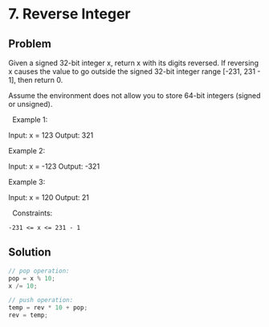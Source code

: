 # 7. Reverse Integer

## Problem

Given a signed 32-bit integer x, return x with its digits reversed. If reversing x causes the value to go outside the signed 32-bit integer range [-231, 231 - 1], then return 0.

Assume the environment does not allow you to store 64-bit integers (signed or unsigned).

 
Example 1:

Input: x = 123
Output: 321


Example 2:

Input: x = -123
Output: -321


Example 3:

Input: x = 120
Output: 21


 
Constraints:


	-231 <= x <= 231 - 1

## Solution

```cpp
// pop operation:
pop = x % 10;
x /= 10;

// push operation:
temp = rev * 10 + pop;
rev = temp;
```